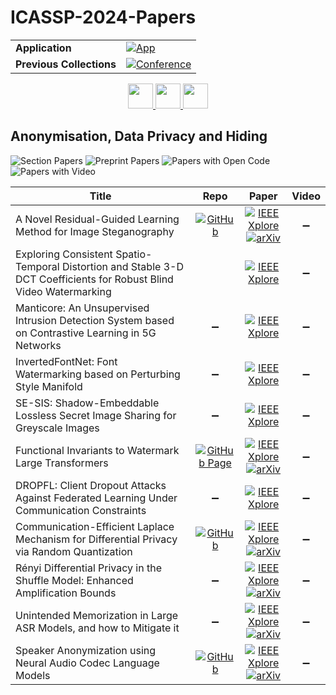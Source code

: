 # ICASSP-2024-Papers

<table>
    <tr>
        <td><strong>Application</strong></td>
        <td>
            <a href="https://huggingface.co/spaces/DmitryRyumin/NewEraAI-Papers" style="float:left;">
                <img src="https://img.shields.io/badge/🤗-NewEraAI--Papers-FFD21F.svg" alt="App" />
            </a>
        </td>
    </tr>
    <tr>
        <td><strong>Previous Collections</strong></td>
        <td>
            <a href="https://github.com/DmitryRyumin/ICASSP-2023-24-Papers/blob/main/README_2023.md">
                <img src="http://img.shields.io/badge/ICASSP-2023-0073AE.svg" alt="Conference">
            </a>
        </td>
    </tr>
</table>

<div align="center">
    <a href="https://github.com/DmitryRyumin/ICASSP-2023-24-Papers/blob/main/sections/2024/main/MMSP-P1.md">
        <img src="https://cdn.jsdelivr.net/gh/DmitryRyumin/NewEraAI-Papers@main/images/left.svg" width="40" alt="" />
    </a>
    <a href="https://github.com/DmitryRyumin/ICASSP-2023-24-Papers/">
        <img src="https://cdn.jsdelivr.net/gh/DmitryRyumin/NewEraAI-Papers@main/images/home.svg" width="40" alt="" />
    </a>
    <a href="https://github.com/DmitryRyumin/ICASSP-2023-24-Papers/blob/main/sections/2024/main/IVMSP-P1.md">
        <img src="https://cdn.jsdelivr.net/gh/DmitryRyumin/NewEraAI-Papers@main/images/right.svg" width="40" alt="" />
    </a>
</div>

## Anonymisation, Data Privacy and Hiding

![Section Papers](https://img.shields.io/badge/Section%20Papers-11-42BA16) ![Preprint Papers](https://img.shields.io/badge/Preprint%20Papers-3-b31b1b) ![Papers with Open Code](https://img.shields.io/badge/Papers%20with%20Open%20Code-2-1D7FBF) ![Papers with Video](https://img.shields.io/badge/Papers%20with%20Video-0-FF0000)

| **Title** | **Repo** | **Paper** | **Video** |
|-----------|:--------:|:---------:|:---------:|
| A Novel Residual-Guided Learning Method for Image Steganography | [![GitHub](https://img.shields.io/github/stars/YMXxtc/Deepsteg?style=flat)](https://github.com/YMXxtc/Deepsteg) | [![IEEE Xplore](https://img.shields.io/badge/IEEE-10446443-E4A42C.svg)](https://ieeexplore.ieee.org/document/10446443) <br /> [![arXiv](https://img.shields.io/badge/arXiv-2312.01080-b31b1b.svg)](https://arxiv.org/abs/2312.01080) | :heavy_minus_sign: |
| Exploring Consistent Spatio-Temporal Distortion and Stable 3-D DCT Coefficients for Robust Blind Video Watermarking |  | [![IEEE Xplore](https://img.shields.io/badge/IEEE-10446415-E4A42C.svg)](https://ieeexplore.ieee.org/document/10446415) | :heavy_minus_sign: |
| Manticore: An Unsupervised Intrusion Detection System based on Contrastive Learning in 5G Networks | :heavy_minus_sign: | [![IEEE Xplore](https://img.shields.io/badge/IEEE-10447814-E4A42C.svg)](https://ieeexplore.ieee.org/document/10447814) | :heavy_minus_sign: |
| InvertedFontNet: Font Watermarking based on Perturbing Style Manifold | :heavy_minus_sign: | [![IEEE Xplore](https://img.shields.io/badge/IEEE-10446897-E4A42C.svg)](https://ieeexplore.ieee.org/document/10446897) | :heavy_minus_sign: |
| SE-SIS: Shadow-Embeddable Lossless Secret Image Sharing for Greyscale Images | :heavy_minus_sign: | [![IEEE Xplore](https://img.shields.io/badge/IEEE-10448082-E4A42C.svg)](https://ieeexplore.ieee.org/document/10448082) | :heavy_minus_sign: |
| Functional Invariants to Watermark Large Transformers | [![GitHub Page](https://img.shields.io/badge/GitHub-Page-159957.svg)](https://pierrefdz.github.io/publications/invariancewm/) | [![IEEE Xplore](https://img.shields.io/badge/IEEE-10447264-E4A42C.svg)](https://ieeexplore.ieee.org/document/10447264) <br /> [![arXiv](https://img.shields.io/badge/arXiv-2310.11446-b31b1b.svg)](https://arxiv.org/abs/2310.11446) | :heavy_minus_sign: |
| DROPFL: Client Dropout Attacks Against Federated Learning Under Communication Constraints | :heavy_minus_sign: | [![IEEE Xplore](https://img.shields.io/badge/IEEE-10446609-E4A42C.svg)](https://ieeexplore.ieee.org/document/10446609) | :heavy_minus_sign: |
| Communication-Efficient Laplace Mechanism for Differential Privacy via Random Quantization | [![GitHub](https://img.shields.io/github/stars/shmoradiali/DyadicQuantizedLaplace?style=flat)](https://github.com/shmoradiali/DyadicQuantizedLaplace) | [![IEEE Xplore](https://img.shields.io/badge/IEEE-10446221-E4A42C.svg)](https://ieeexplore.ieee.org/document/10446221) <br /> [![arXiv](https://img.shields.io/badge/arXiv-2309.06982-b31b1b.svg)](https://arxiv.org/abs/2309.06982) | :heavy_minus_sign: |
| Rényi Differential Privacy in the Shuffle Model: Enhanced Amplification Bounds | :heavy_minus_sign: | [![IEEE Xplore](https://img.shields.io/badge/IEEE-10446115-E4A42C.svg)](https://ieeexplore.ieee.org/document/10446115) <br /> [![arXiv](https://img.shields.io/badge/arXiv-2401.04306-b31b1b.svg)](https://arxiv.org/abs/2401.04306) | :heavy_minus_sign: |
| Unintended Memorization in Large ASR Models, and how to Mitigate it | :heavy_minus_sign: | [![IEEE Xplore](https://img.shields.io/badge/IEEE-10446083-E4A42C.svg)](https://ieeexplore.ieee.org/document/10446083) <br /> [![arXiv](https://img.shields.io/badge/arXiv-2310.11739-b31b1b.svg)](https://arxiv.org/abs/2310.11739) | :heavy_minus_sign: |
| Speaker Anonymization using Neural Audio Codec Language Models | [![GitHub](https://img.shields.io/github/stars/eurecom-asp/spk_anon_nac_lm?style=flat)](https://github.com/eurecom-asp/spk_anon_nac_lm) | [![IEEE Xplore](https://img.shields.io/badge/IEEE-10447871-E4A42C.svg)](https://ieeexplore.ieee.org/document/10447871) <br /> [![arXiv](https://img.shields.io/badge/arXiv-2309.14129-b31b1b.svg)](https://arxiv.org/abs/2309.14129) | :heavy_minus_sign: |
